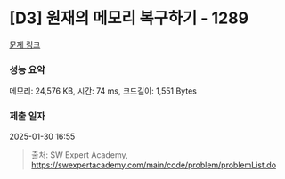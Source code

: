 # [D3] 원재의 메모리 복구하기 - 1289 

[문제 링크](https://swexpertacademy.com/main/code/problem/problemDetail.do?contestProbId=AV19AcoKI9sCFAZN) 

### 성능 요약

메모리: 24,576 KB, 시간: 74 ms, 코드길이: 1,551 Bytes

### 제출 일자

2025-01-30 16:55



> 출처: SW Expert Academy, https://swexpertacademy.com/main/code/problem/problemList.do